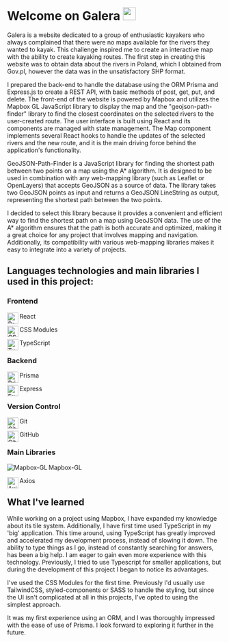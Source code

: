# Welcome on Galera  <img src="https://raw.githubusercontent.com/MartinHeinz/MartinHeinz/master/wave.gif" width="30px">

Galera is a website dedicated to a group of enthusiastic kayakers who always complained that there were no maps available for the rivers they wanted to kayak. This challenge inspired me to create an interactive map with the ability to create kayaking routes. The first step in creating this website was to obtain data about the rivers in Poland, which I obtained from Gov.pl, however the data was in the unsatisfactory SHP format.

I prepared the back-end to handle the database using the ORM Prisma and Express.js to create a REST API, with basic methods of post, get, put, and delete. The front-end of the website is powered by Mapbox and utilizes the Mapbox GL JavaScript library to display the map and the "geojson-path-finder" library to find the closest coordinates on the selected rivers to the user-created route. The user interface is built using React and its components are managed with state management. The Map component implements several React hooks to handle the updates of the selected rivers and the new route, and it is the main driving force behind the application's functionality.

GeoJSON-Path-Finder is a JavaScript library for finding the shortest path between two points on a map using the A* algorithm. It is designed to be used in combination with any web-mapping library (such as Leaflet or OpenLayers) that accepts GeoJSON as a source of data. The library takes two GeoJSON points as input and returns a GeoJSON LineString as output, representing the shortest path between the two points.

I decided to select this library because it provides a convenient and efficient way to find the shortest path on a map using GeoJSON data. The use of the A* algorithm ensures that the path is both accurate and optimized, making it a great choice for any project that involves mapping and navigation. Additionally, its compatibility with various web-mapping libraries makes it easy to integrate into a variety of projects.

## Languages technologies and main libraries I used in this project:

### Frontend

<img align="left" alt="React" width="26px" src="https://cdn.jsdelivr.net/gh/devicons/devicon/icons/react/react-original.svg" /> React

<img align="left" alt="CSS3" width="26px" src="https://cdn.jsdelivr.net/gh/devicons/devicon/icons/css3/css3-original.svg" /> CSS Modules

<img align="left" alt="TypeScript" width="26px" src="https://cdn.jsdelivr.net/gh/devicons/devicon/icons/typescript/typescript-original.svg" /> TypeScript

### Backend

<img align="left" alt="Prisma" width="26px" src="https://api.iconify.design/simple-icons/prisma.svg?color=white&height=26" /> Prisma

<img align="left" alt="Express" width="26px" src="https://api.iconify.design/simple-icons/express.svg?color=green&height=26" /> Express

### Version Control

<img align="left" alt="Git" width="26px" src="https://cdn.jsdelivr.net/gh/devicons/devicon/icons/git/git-original.svg" /> Git

<img align="left" alt="GitHub" width="26px" src="https://api.iconify.design/simple-icons/github.svg?color=white&height=26" /> GitHub

### Main Libraries

<img align="left" alt="Mapbox-GL" src="https://api.iconify.design/simple-icons/mapbox.svg?color=white&height=26"/> Mapbox-GL

<img align="left" alt="Axios" width="26px" src="https://api.iconify.design/simple-icons/axios.svg?color=purple&height=26" /> Axios

## What I've learned

While working on a project using Mapbox, I have expanded my knowledge about its tile system. Additionally, I have first time used TypeScript in my 'big' application. This time around, using TypeScript has greatly improved and accelerated my development process, instead of slowing it down. The ability to type things as I go, instead of constantly searching for answers, has been a big help. I am eager to gain even more experience with this technology. Previously, I tried to use Typescript for smaller applications, but during the development of this project I began to notice its advantages.

I've used the CSS Modules for the first time. Previously I'd usually use TailwindCSS, styled-components or SASS to handle the styling, but since the UI isn't complicated at all in this projects, I've opted to using the simplest approach.

It was my first experience using an ORM, and I was thoroughly impressed with the ease of use of Prisma. I look forward to exploring it further in the future.
